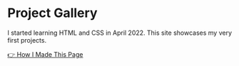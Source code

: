 # Project Gallery

I started learning HTML and CSS in April 2022. This site showcases my very first projects. 

[👉 How I Made This Page](https://github.com/carlosalbertobuitragosantamaria/project-gallery/wiki)
